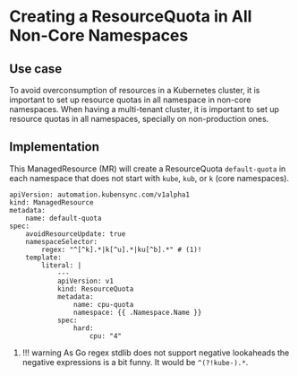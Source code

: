 # Creating a ResourceQuota in All Non-Core Namespaces

## Use case

To avoid overconsumption of resources in a Kubernetes cluster, it is important to set up resource quotas in all namespace in non-core namespaces. When having a multi-tenant cluster, it is important to set up resource quotas in all namespaces, specially on non-production ones.

## Implementation

This ManagedResource (MR) will create a ResourceQuota `default-quota` in each namespace that does not start with `kube`, `kub`, or `k` (core namespaces).

``` { .yaml }
apiVersion: automation.kubensync.com/v1alpha1
kind: ManagedResource
metadata:
    name: default-quota
spec:
    avoidResourceUpdate: true
    namespaceSelector:
        regex: "^[^k].*|k[^u].*|ku[^b].*" # (1)!
    template:
        literal: |
            ---
            apiVersion: v1
            kind: ResourceQuota
            metadata:
                name: cpu-quota
                namespace: {{ .Namespace.Name }}
            spec:
                hard:
                    cpu: "4"
```

1. !!! warning
    As Go regex stdlib does not support negative lookaheads the negative expressions is a bit funny. It would be `^(?!kube-).*`.
